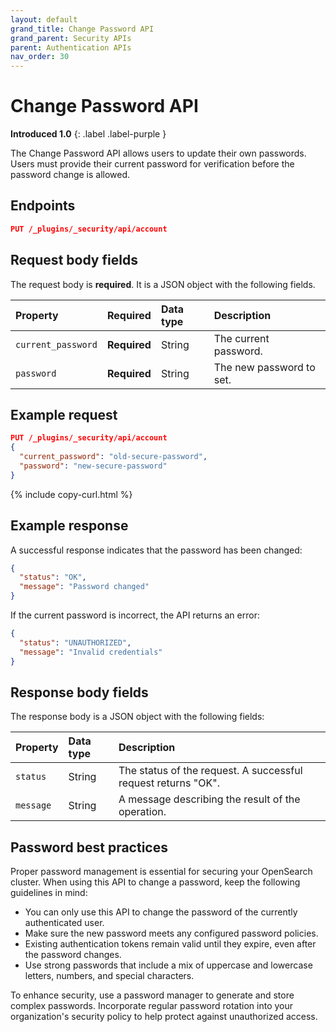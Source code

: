 ```yaml
---
layout: default
grand_title: Change Password API
grand_parent: Security APIs
parent: Authentication APIs
nav_order: 30
---
```


# Change Password API
**Introduced 1.0**
{: .label .label-purple }

The Change Password API allows users to update their own passwords.  Users must provide their current password for verification before the password change is allowed.

<!-- spec_insert_start
api: security.change_password
component: endpoints
-->
## Endpoints
```json
PUT /_plugins/_security/api/account
```
<!-- spec_insert_end -->

<!-- spec_insert_start
api: security.change_password
component: query_parameters
-->

<!-- spec_insert_start
api: security.change_password
component: request_body_parameters
-->
## Request body fields

The request body is __required__. It is a JSON object with the following fields.

| Property | Required | Data type | Description |
| :--- | :--- | :--- | :--- |
| `current_password` | **Required** | String | The current password. |
| `password` | **Required** | String | The new password to set. |

## Example request

```json
PUT /_plugins/_security/api/account
{
  "current_password": "old-secure-password",
  "password": "new-secure-password"
}
```
{% include copy-curl.html %}

## Example response

A successful response indicates that the password has been changed:

```json
{
  "status": "OK",
  "message": "Password changed"
}
```

If the current password is incorrect, the API returns an error:

```json
{
  "status": "UNAUTHORIZED",
  "message": "Invalid credentials"
}
```

## Response body fields

The response body is a JSON object with the following fields:

| Property | Data type | Description |
| :--- | :--- | :--- |
| `status` | String | The status of the request. A successful request returns "OK". |
| `message` | String | A message describing the result of the operation. |

## Password best practices

Proper password management is essential for securing your OpenSearch cluster. When using this API to change a password, keep the following guidelines in mind:

- You can only use this API to change the password of the currently authenticated user.
- Make sure the new password meets any configured password policies.
- Existing authentication tokens remain valid until they expire, even after the password changes.
- Use strong passwords that include a mix of uppercase and lowercase letters, numbers, and special characters.

To enhance security, use a password manager to generate and store complex passwords. Incorporate regular password rotation into your organization's security policy to help protect against unauthorized access.
